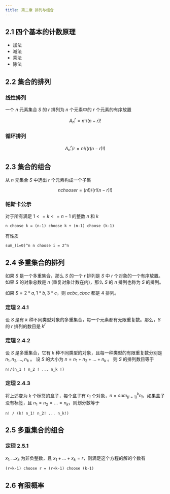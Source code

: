 ```yaml
---
title: 第二章 排列与组合
---
```


## 2.1 四个基本的计数原理

- 加法
- 减法
- 乘法
- 除法

## 2.2 集合的排列

### 线性排列

一个 $n$ 元素集合 $S$ 的 $r$ 排列为 $n$ 个元素中的 $r$ 个元素的有序放置

$$
A_n^r = n!/(n-r)!
$$

### 循环排列

$$
A_n^r/r = n!/(r(n-r)!)
$$

## 2.3 集合的组合

从 $n$ 元集合 $S$ 中选出 $r$ 个元素构成一个子集

$$
n choose r = (n!)/(r!(n-r)!)
$$

### 帕斯卡公示

对于所有满足 $1 <= k <= n-1$ 的整数 $n$ 和 $k$

```asciimath
n choose k = (n-1) choose k + (n-1) choose (k-1)
```

有性质

```am
sum_(i=0)^n n choose i = 2^n
```

## 2.4 多重集合的排列

如果 $S$ 是一个多重集合，那么 $S$ 的一个 $r$ 排列是 $S$ 中 $r$ 个对象的一个有序放置。如果 $S$ 的对象总数是 $n$ (重复对象计数在内)，那么 $S$ 的 $n$ 排列也称为 $S$ 的排列。

如果 $S ={2 * a, 1 * b, 3 * c}$，则 $acbc, cbc c$ 都是 4 排列。

### 定理 2.4.1

设 $S$ 是有 $k$ 种不同类型对象的多重集合，每一个元素都有无限重复数。那么，$S$ 的 $r$ 排列的数目是 $k^r$ 

### 定理 2.4.2

设 $S$ 是多重集合，它有 $k$ 种不同类型的对象，且每一种类型的有限重复数分别是 $n_1,n_2,...,n_k$ 。 设 $S$ 的大小为 $n=n_1+n_2+...+n_k$ 。 则 $S$ 的排列数目等于

```am
n!/(n_1 ! n_2 ! ... n_k !)
```

### 定理 2.4.3

将上述变为 $k$ 个标签的盒子，每个盒子有 $n_i$ 个对象，$n=sum_(i=1)^k n_i$，如果盒子没有标签，且 $n_1=n_2=...=n_k$，则划分数等于

```am
n! / (k! n_1! n_2! ... n_k!)
```

## 2.5 多重集合的组合

### 定理 2.5.1

$x_1, ... x_k$ 为非负整数，且 $x_1 + ... + x_k=r$，则满足这个方程的解的个数有

```am
(r+k-1) choose r = (r+k-1) choose (k-1)
```

## 2.6 有限概率


